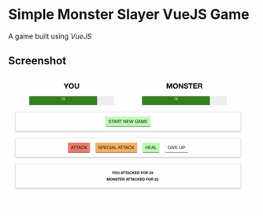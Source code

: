 # Simple Monster Slayer VueJS Game

A game built using *VueJS*

## Screenshot
![screenshot](screenshot.jpg)
